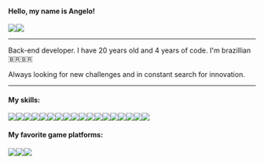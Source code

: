 #### Hello, my name is Angelo!
[<img src="https://img.shields.io/badge/Twitter-%231DA1F2.svg?&style=flat-square&logo=twitter&logoColor=white" />](https://twitter.com/Th3Ang3lo)[<img src="https://img.shields.io/badge/LinkedIn-%230077B5.svg?&style=flat-square&logo=LinkedIn&logoColor=white" />](https://www.linkedin.com/in/angelo-soares-31897517b)

---

Back-end developer. I have 20 years old and 4 years of code. I'm brazillian 🇧🇷🇧🇷

Always looking for new challenges and in constant search for innovation.

---

#### My skills:
<img src="https://img.shields.io/badge/JavaScript-323330?style=flat-square&logo=javascript&logoColor=F7DF1E"><img src="https://img.shields.io/badge/Node.js-43853D?style=flat-square&logo=node.js&logoColor=white"><img src="https://img.shields.io/badge/TypeScript-007ACC?style=flat-square&logo=typescript&logoColor=white"><img src="https://img.shields.io/badge/PHP-777BB4?style=flat-square&logo=php&logoColor=white"><img src="https://img.shields.io/badge/Wordpress-007ACC?style=flat-square&logo=wordpress&logoColor=white"><img src="https://img.shields.io/badge/Express JS-404D59?style=flat-square&logo=express"><img src="https://img.shields.io/badge/Jest-98737E?style=flat-square&logo=jest&logoColor=99424F"><img src="https://img.shields.io/badge/Laravel-FF2D20?style=flat-square&logo=laravel&logoColor=white"><img src="https://img.shields.io/badge/MySQL-00618A?style=flat-square&logo=mysql&logoColor=white"><img src="https://img.shields.io/badge/PostgreSQL-316192?style=flat-square&logo=postgresql&logoColor=white"><img src="https://img.shields.io/badge/MongoDB-4EA94B?style=flat-square&logo=mongodb&logoColor=white"><img src="https://img.shields.io/badge/Amazon_AWS-232F3E?style=flat-square&logo=amazon-aws&logoColor=white"><img src="https://img.shields.io/badge/Git-777777?style=flat-square&logo=git&logoColor=F05033"><img src="https://img.shields.io/badge/Apache%20Kafka-ffffff?style=flat-square&logo=apachekafka&logoColor=black"><img src="https://img.shields.io/badge/Docker-2496ED?style=flat-square&logo=docker&logoColor=white"><img src="https://img.shields.io/badge/Azure%20Devops-323330?style=flat-square&logo=azuredevops&logoColor=blue"><img src="https://img.shields.io/badge/Docker-2496ED?style=flat-square&logo=docker&logoColor=white"><img src="https://img.shields.io/badge/Python-14354C?style=flat-square&logo=python&logoColor=white">

#### My favorite game platforms:
<img src="https://img.shields.io/badge/Xbox-107C10?style=flat-square&logo=xbox&logoColor=white"><img src="https://img.shields.io/badge/Steam-1b2838?style=flat-square&logo=steam&logoColor=white"><img src="https://img.shields.io/badge/Epic%20Games-000000?style=flat-square&logo=epicgames&logoColor=white">
